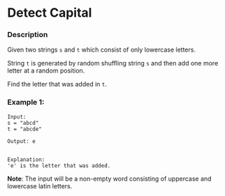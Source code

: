 # Detect Capital

### Description
Given two strings `s` and `t` which consist of only lowercase letters.

String `t` is generated by random shuffling string `s` and then add one more letter at a random position.

Find the letter that was added in `t`.

### Example 1:
```
Input:
s = "abcd"
t = "abcde"

Output: e


Explanation:
'e' is the letter that was added.
```

**Note**:
The input will be a non-empty word consisting of uppercase and lowercase latin letters.








